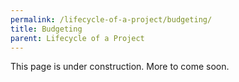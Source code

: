 ```yaml
---
permalink: /lifecycle-of-a-project/budgeting/
title: Budgeting
parent: Lifecycle of a Project
---
```

This page is under construction. More to come soon.
